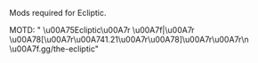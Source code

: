Mods required for Ecliptic.

MOTD: "                \u00A75Ecliptic\u00A7r \u00A7f|\u00A7r \u00A78[\u00A7r\u00A741.21\u00A7r\u00A78]\u00A7r\u00A7r\n                \u00A7f.gg/the-ecliptic"
